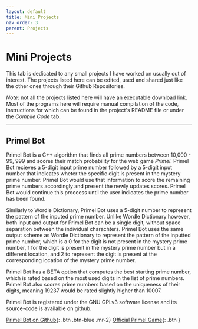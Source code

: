 ```yaml
---
layout: default
title: Mini Projects
nav_order: 3
parent: Projects
---
```


# Mini Projects

This tab is dedicated to any small projects I have worked on usually out of interest. The projects listed here can be edited, used and shared just like the other ones through their Github Repositories. 

*Note*: not all the projects listed here will have an executable download link. Most of the programs here will require manual compilation of the code, instructions for which can be found in the project's README file or under the *Compile Code* tab.

---

## Primel Bot

Primel Bot is a C++ algorithm that finds all prime numbers between 10,000 - 99, 999 and scores their match probability for the web game _Primel_. Primel Bot recieves a 5-digit input prime number followed by a 5-digit input number that indicates wheter the specific digit is present in the mystery prime number. Primel Bot would use that information to score the remaining prime numbers accordingly and present the newly updates scores. Primel Bot would continue this proccess until the user indicates the prime number has been found.

Similarly to Wordle Dictionary, Primel Bot uses a 5-digit number to represent the pattern of the inputed prime number. Unlike Wordle Dictionary however, both input and output for Primel Bot can be a single digit, without space separation between the individual charachters. Primel Bot uses the same output scheme as Wordle Dictionary to represent the pattern of the inputted prime number, which is a 0 for the digit is not present in the mystery prime number, 1 for the digit is present in the mystery prime number but in a different location, and 2 to represent the digit is present at the corresponding location of the mystery prime number.

Primel Bot has a BETA option that computes the best starting prime number, which is rated based on the most used digits in the list of prime numbers. Primel Bot also scores prime numbers based on the uniqueness of their digits, meaning 19237 would be rated slightly higher than 10007.

Primel Bot is registered under the GNU GPLv3 software license and its source-code is available on github.

[Primel Bot on Github](https://github.com/vladi443/primes){: .btn .btn-blue .mr-2}
[Official Primel Game](https://converged.yt/primel){: .btn }
